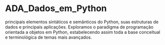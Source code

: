 # ADA_Dados_em_Python
 principais elementos sintáticos e semânticos do Python, suas estruturas de dados e principais aplicações. Exploramos o paradigma de programação orientada a objetos em Python, estabelecendo assim toda a base conceitual e terminológica de temas mais avançados.
